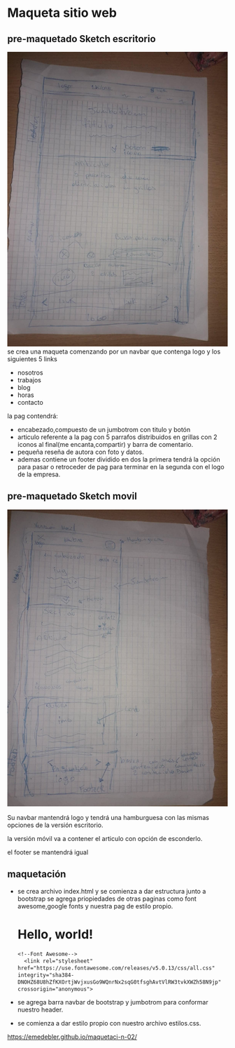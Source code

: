 # Maqueta sitio web

## pre-maquetado Sketch escritorio

![versión escritorio](image_maque/escritorio.jpg)
se crea una maqueta comenzando por un navbar
que contenga logo y los siguientes 5 links 

- nosotros
- trabajos
- blog
- horas
- contacto

la pag contendrá:

- encabezado,compuesto de un jumbotrom con titulo y botón 
- articulo referente a la pag con 5 parrafos distribuidos en grillas con  2 iconos al final(me encanta,compartir) y barra de comentario.
- pequeña reseña de autora con foto y datos.
- ademas contiene un footer dividido en dos la primera tendrá la opción para pasar o retroceder de pag para terminar en la segunda con el logo de la empresa.

## pre-maquetado Sketch movil

![versión móvil](image_maque/movil.jpg)

Su navbar mantendrá logo y tendrá una hamburguesa con las mismas opciones de la versión escritorio.

la versión móvil va a contener el articulo con opción de esconderlo.

el footer se mantendrá igual

## maquetación

- se crea archivo index.html y se comienza a dar estructura junto a bootstrap se agrega priopiedades de otras paginas como font awesome,google fonts y nuestra pag de estilo propio.

	<!doctype html>
	<html lang="en">
	<head>
    <!-- Required meta tags -->
    <meta charset="utf-8">
    <meta name="viewport" content="width=device-width, initial-scale=1, shrink-to-fit=no">

    <!-- Bootstrap CSS -->
    <link rel="stylesheet" href="https://stackpath.bootstrapcdn.com/bootstrap/4.1.1/css/bootstrap.min.css" integrity="sha384-WskhaSGFgHYWDcbwN70/dfYBj47jz9qbsMId/iRN3ewGhXQFZCSftd1LZCfmhktB" crossorigin="anonymous">
    <!--google fonts-->

    <!--Main Styles-->
    <link rel="stylesheet" href="">
    <title>Hello, world!</title>
	</head>
	<body>
	<h1>Hello, world!</h1>

    


    <!-- Optional JavaScript -->
    <!-- jQuery first, then Popper.js, then Bootstrap JS -->
    <script src="https://code.jquery.com/jquery-3.3.1.slim.min.js" integrity="sha384-q8i/X+965DzO0rT7abK41JStQIAqVgRVzpbzo5smXKp4YfRvH+8abtTE1Pi6jizo" crossorigin="anonymous"></script>
    <script src="https://cdnjs.cloudflare.com/ajax/libs/popper.js/1.14.3/umd/popper.min.js" integrity="sha384-ZMP7rVo3mIykV+2+9J3UJ46jBk0WLaUAdn689aCwoqbBJiSnjAK/l8WvCWPIPm49" crossorigin="anonymous"></script>
    <script src="https://stackpath.bootstrapcdn.com/bootstrap/4.1.1/js/bootstrap.min.js" integrity="sha384-smHYKdLADwkXOn1EmN1qk/HfnUcbVRZyYmZ4qpPea6sjB/pTJ0euyQp0Mk8ck+5T" crossorigin="anonymous"></script>
      <!--Font Awesome-->
		<link rel="stylesheet" href="https://use.fontawesome.com/releases/v5.0.13/css/all.css" integrity="sha384-DNOHZ68U8hZfKXOrtjWvjxusGo9WQnrNx2sqG0tfsghAvtVlRW3tvkXWZh58N9jp" crossorigin="anonymous">
	</body>
	</html>

- se agrega barra navbar de bootstrap y jumbotrom para conformar nuestro header.
- se comienza a dar estilo propio con nuestro archivo estilos.css.

 https://emedebler.github.io/maquetaci-n-02/
